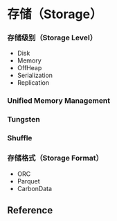 # 存储（Storage）

### 存储级别（Storage Level）

* Disk
* Memory
* OffHeap
* Serialization
* Replication

### Unified Memory Management

### Tungsten

### Shuffle

### 存储格式（Storage Format）

* ORC
* Parquet
* CarbonData

## Reference

